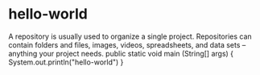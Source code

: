# hello-world
A repository is usually used to organize a single project. Repositories can contain folders and files, images, videos, spreadsheets, and data sets – anything your project needs.
public static void main (String[] args) {
  System.out.println("hello-world")
}

